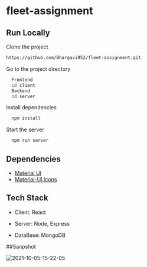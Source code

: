 # fleet-assignment

## Run Locally

Clone the project

```bash 
https://github.com/Bhargavi952/fleet-assignment.git
```

Go to the project directory
```bash
  Frontend
  cd client
  Backend
  cd server
```

Install dependencies

```bash
  npm install
```

Start the server

```bash
  npm run server
```
  
## Dependencies

 - [Material UI](https://material-ui.com/getting-started/installation/)
 - [Material-UI Icons](https://material-ui.com/components/icons/#icons)

 
  
## Tech Stack

- Client: React

- Server:  Node, Express

- DataBase: MongoDB

##Sanpshot

![2021-10-05-15-22-05](https://user-images.githubusercontent.com/77036158/136001215-e79b0e34-e197-47eb-800a-cf4da64513b4.png)
